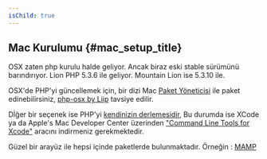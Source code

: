 ```yaml
---
isChild: true
---
```


## Mac Kurulumu  {#mac_setup_title}

OSX zaten php kurulu halde geliyor. Ancak biraz eski stable sürümünü barındırıyor. Lion PHP 5.3.6 ile geliyor. Mountain Lion ise 5.3.10 ile.

OSX'de PHP'yi güncellemek için, bir dizi Mac [Paket Yöneticisi][mac-package-managers] ile paket edinebilirsiniz, [php-osx by Liip][php-osx-downloads] tavsiye edilir. 

Dİğer bir seçenek ise PHP'yi [kendinizin derlemesidir][mac-compile], Bu durumda ise XCode ya da Apple's Mac Developer Center üzerinden ["Command Line Tools for Xcode"][apple-developer] aracını indirmeniz gerekmektedir.

Güzel bir arayüz ile hepsi içinde paketlerde bulunmaktadır. Örneğin : [MAMP][mamp-downloads]

[mac-package-managers]: http://www.php.net/manual/tr/install.macosx.packages.php
[mac-compile]: http://www.php.net/manual/tr/install.macosx.compile.php
[xcode-gcc-substitution]: https://github.com/kennethreitz/osx-gcc-installer
[apple-developer]: https://developer.apple.com/downloads
[mamp-downloads]: http://www.mamp.info/en/downloads/index.html
[php-osx-downloads]: http://php-osx.liip.ch/
